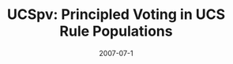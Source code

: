 ---
title: "UCSpv: Principled Voting in UCS Rule Populations"
collection: publications
date: 2007-07-1
venue: 'Genetic and Evolutionary Computation COnference (GECCO). July'
authors: "Gavin Brown, Tim Kovacs, James Marshall"
paperurl: 'http://profgavinbrown.github.io/files/brown2007ucs.pdf'
---